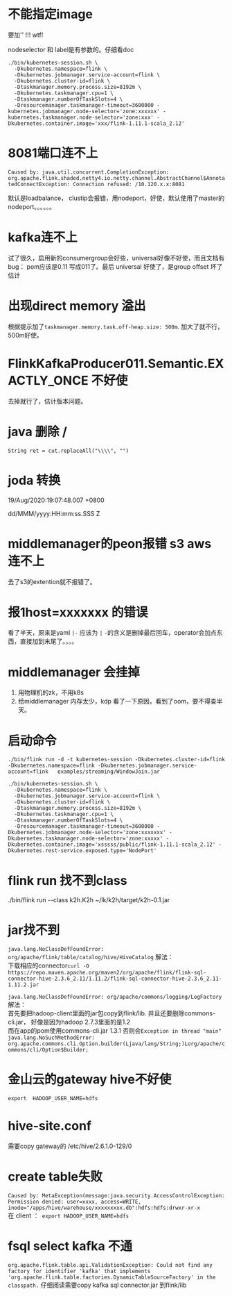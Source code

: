 # 不能指定image

要加'' !!! wtf!

nodeselector 和 label是有参数的。仔细看doc


```
./bin/kubernetes-session.sh \
  -Dkubernetes.namespace=flink \
  -Dkubernetes.jobmanager.service-account=flink \
  -Dkubernetes.cluster-id=flink \
  -Dtaskmanager.memory.process.size=8192m \
  -Dkubernetes.taskmanager.cpu=1 \
  -Dtaskmanager.numberOfTaskSlots=4 \
  -Dresourcemanager.taskmanager-timeout=3600000 -kubernetes.jobmanager.node-selector='zone:xxxxxx' -kubernetes.taskmanager.node-selector='zone:xxx' -Dkubernetes.container.image='xxx/flink-1.11.1-scala_2.12'
  ```


# 8081端口连不上

`Caused by: java.util.concurrent.CompletionException: org.apache.flink.shaded.netty4.io.netty.channel.AbstractChannel$AnnotatedConnectException: Connection refused: /10.120.x.x:8081`

默认是loadbalance， clustip会报错，用nodeport，好使，默认使用了master的nodeport。。。。。。


# kafka连不上

试了很久，启用新的consumergroup会好些，universal好像不好使，而且文档有bug： pom应该是0.11 写成011了。最后 universal  好使了，是group offset 坏了估计


# 出现direct memory 溢出

根据提示加了`taskmanager.memory.task.off-heap.size: 500m`. 加大了就不行，500m好使。


# FlinkKafkaProducer011.Semantic.EXACTLY_ONCE 不好使

去掉就行了，估计版本问题。


# java 删除 / 

`String ret = cut.replaceAll("\\\\", "")`


# joda 转换

19/Aug/2020:19:07:48.007 +0800   

dd/MMM/yyyy:HH:mm:ss.SSS Z



# middlemanager的peon报错 s3 aws 连不上

去了s3的extention就不报错了。


# 报1host=xxxxxxx 的错误

看了半天，原来是yaml `|-`  应该为 `|`  `-`的含义是删掉最后回车，operator会加点东西，直接加到末尾了。。。。

# middlemanager 会挂掉

1. 用物理机的zk，不用k8s
2. 给middlemanager 内存太少，kdp 看了一下原因，看到了oom，要不得查半天。

# 启动命令

```
./bin/flink run -d -t kubernetes-session -Dkubernetes.cluster-id=flink -Dkubernetes.namespace=flink -Dkubernetes.jobmanager.service-account=flink   examples/streaming/WindowJoin.jar
```

```
./bin/kubernetes-session.sh \
  -Dkubernetes.namespace=flink \
  -Dkubernetes.jobmanager.service-account=flink \
  -Dkubernetes.cluster-id=flink \
  -Dtaskmanager.memory.process.size=8192m \
  -Dkubernetes.taskmanager.cpu=1 \
  -Dtaskmanager.numberOfTaskSlots=4 \
  -Dresourcemanager.taskmanager-timeout=3600000 -Dkubernetes.jobmanager.node-selector='zone:xxxxxxx' -Dkubernetes.taskmanager.node-selector='zone:xxxxx' -Dkubernetes.container.image='xsssss/public/flink-1.11.1-scala_2.12' -Dkubernetes.rest-service.exposed.type='NodePort'
```



# flink run 找不到class

./bin/flink run --class k2h.K2h  ~/lk/k2h/target/k2h-0.1.jar


# jar找不到

`java.lang.NoClassDefFoundError: org/apache/flink/table/catalog/hive/HiveCatalog` 解法：           
下载相应的connector`curl -O https://repo.maven.apache.org/maven2/org/apache/flink/flink-sql-connector-hive-2.3.6_2.11/1.11.2/flink-sql-connector-hive-2.3.6_2.11-
1.11.2.jar`             

`java.lang.NoClassDefFoundError: org/apache/commons/logging/LogFactory` 解法：        
首先要把hadoop-client里面的jar包copy到flink/lib. 并且还要删除commons-cli.jar， 好像是因为hadoop 2.7.3里面的是1.2             
而在app的pom使用commons-cli.jar 1.3.1  否则会`Exception in thread "main" java.lang.NoSuchMethodError: org.apache.commons.cli.Option.builder(Ljava/lang/String;)Lorg/apache/commons/cli/Option$Builder;`


# 金山云的gateway hive不好使

`export  HADOOP_USER_NAME=hdfs`


# hive-site.conf

需要copy gateway的 /etc/hive/2.6.1.0-129/0



# create table失败
`Caused by: MetaException(message:java.security.AccessControlException: Permission denied: user=xxxx, access=WRITE, inode="/apps/hive/warehouse/xxxxxxxxx.db":hdfs:hdfs:drwxr-xr-x`  
在 client  ：` export HADOOP_USER_NAME=hdfs`


# fsql select kafka 不通


`org.apache.flink.table.api.ValidationException: Could not find any factory for identifier 'kafka' that implements 'org.apache.flink.table.factories.DynamicTableSourceFactory' in the classpath.` 仔细阅读需要copy kafka sql connector.jar 到flink/lib

